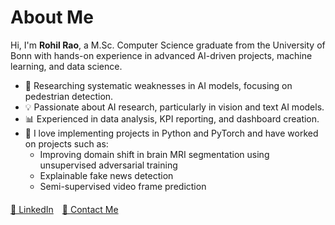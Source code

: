 <body>
    <div class="container">
        <h1>About Me</h1>
        <p>Hi, I'm <strong>Rohil Rao</strong>, a M.Sc. Computer Science graduate from the University of Bonn with hands-on experience in advanced AI-driven projects, machine learning, and data science.</p>
        <ul>
            <li>🤖 Researching systematic weaknesses in AI models, focusing on pedestrian detection.</li>
            <li>💡 Passionate about AI research, particularly in vision and text AI models.</li>
            <li>📊 Experienced in data analysis, KPI reporting, and dashboard creation.</li>
            <li>🐍 I love implementing projects in Python and PyTorch and have worked on projects such as:
                <ul>
                    <li>Improving domain shift in brain MRI segmentation using unsupervised adversarial training</li>
                    <li>Explainable fake news detection</li>
                    <li>Semi-supervised video frame prediction</li>
                </ul>
            </li>
        </ul>
        <div class="links" style="margin-top: 20px;">
            <a href="https://www.linkedin.com/in/rohilrao" style="margin-right: 10px;">🔗 LinkedIn</a>
            <a href="mailto:s6roraoo@uni-bonn.de">📧 Contact Me</a>
        </div>
    </div>
</body>
